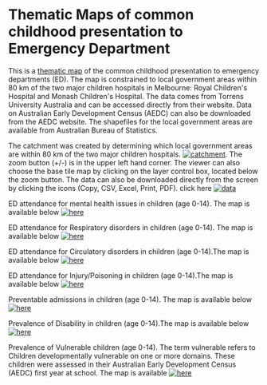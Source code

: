 # Thematic Maps of common childhood presentation to Emergency Department
This is a [thematic map](https://gntem2.github.io/MCHMap)  of the common childhood presentation to emergency departments (ED). The map is constrained to local government areas within 80 km of the two major children hospitals in Melbourne: Royal Children's Hospital and Monash Children's Hospital. The data comes from Torrens University Australia and can be accessed directly from their website. Data on Australian Early Development Census (AEDC) can also be downloaded from the AEDC website. The shapefiles for the local government areas are available from Australian Bureau of Statistics.

The catchment was created by determining which local government areas are within 80 km of the two major children hospitals. [![catchment](./ChildrenHospital2.png)](./ChildrenHospital.html).  The zoom button (+/-) is in the upper left hand corner. The viewer can also choose the base tile map by clicking on the layer control box, located below the zoom button. The data can also be downloaded directly from the screen by clicking the icons (Copy, CSV, Excel, Print, PDF). click here [![data](./DT_DF.png)](./DT_DF.html) 

ED attendance for mental health issues in children (age 0-14). The map is available below [![here](./MCH_Mental2.png)](./MCH_Mental.html)

ED attendance for Respiratory disorders in children (age 0-14). The map is available below [![here](./MCH_Resp2.png)](./MCH_Resp.html)

ED attendance for Circulatory disorders in children (age 0-14).The map is available below [![here](./MCH_Circ2.png)](./MCH_Circ.html)

ED attendance for Injury/Poisoning in children (age 0-14).The map is available below [![here](./MCH_injury2.png)](./MCH_injury.html)

Preventable admissions in children (age 0-14). The map is available below [![here](./MCH_PD2.png)](./MCH_PD.html)

Prevalence of Disability in children (age 0-14).The map is available below [![here](./MCH_disability2.png)](./MCH_disability.html)

Prevalence of Vulnerable children (age 0-14). The term vulnerable refers to Children developmentally vulnerable on one or more domains. These children were assessed in their Australian Early Development Census (AEDC) first year at school. The map is available [![here](./MCH_AEDC2.png)](./MCH_AEDC.html)
